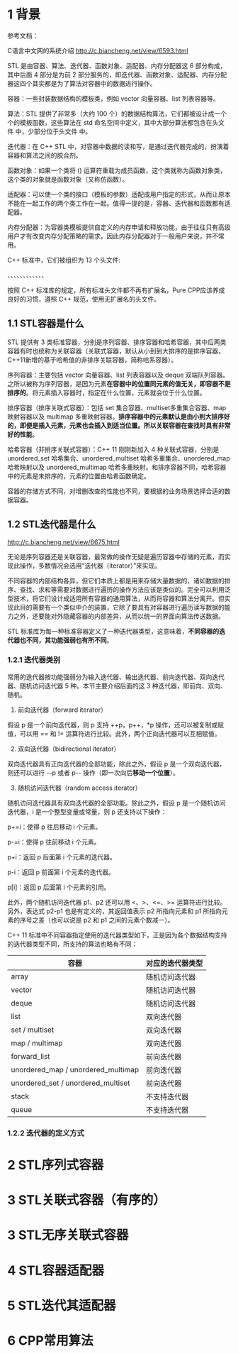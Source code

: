 # 1 背景

参考文档：

C语言中文网的系统介绍   http://c.biancheng.net/view/6593.html


STL 是由容器、算法、迭代器、函数对象、适配器、内存分配器这 6 部分构成，其中后面 4 部分是为前 2 部分服务的，即迭代器、函数对象、适配器、内存分配器这四个其实都是为了算法对容器中的数据进行操作。

容器：一些封装数据结构的模板类，例如 vector 向量容器、list 列表容器等。


算法：STL 提供了非常多（大约 100 个）的数据结构算法，它们都被设计成一个个的模板函数，这些算法在 std 命名空间中定义，其中大部分算法都包含在头文件 <algorithm> 中，少部分位于头文件 <numeric> 中。


迭代器：在 C++ STL 中，对容器中数据的读和写，是通过迭代器完成的，扮演着容器和算法之间的胶合剂。


函数对象：如果一个类将 () 运算符重载为成员函数，这个类就称为函数对象类，这个类的对象就是函数对象（又称仿函数）。


适配器：可以使一个类的接口（模板的参数）适配成用户指定的形式，从而让原本不能在一起工作的两个类工作在一起。值得一提的是，容器、迭代器和函数都有适配器。


内存分配器：为容器类模板提供自定义的内存申请和释放功能，由于往往只有高级用户才有改变内存分配策略的需求，因此内存分配器对于一般用户来说，并不常用。

 C++ 标准中，它们被组织为 13 个头文件:
 
 <iterator>、<functional>、<vector>、<deque>、<list>、<queue>、<stack>、<set>、<map>、<algorithm>、<numeric>、<memory>、<utility>

按照 C++ 标准库的规定，所有标准头文件都不再有扩展名，Pure CPP应该养成良好的习惯，遵照 C++ 规范，使用无扩展名的头文件。


## 1.1 STL容器是什么
STL 提供有 3 类标准容器，分别是序列容器、排序容器和哈希容器，其中后两类容器有时也统称为关联容器（关联式容器，默认从小到到大排序的是排序容器，C++11新增的基于哈希值的非排序关联容器，简称哈系容器）。

序列容器：主要包括 vector 向量容器、list 列表容器以及 deque 双端队列容器。之所以被称为序列容器，是因为元素**在容器中的位置同元素的值无关，即容器不是排序的**。将元素插入容器时，指定在什么位置，元素就会位于什么位置。

排序容器（排序关联式容器）：包括 set 集合容器、multiset多重集合容器、map映射容器以及 multimap 多重映射容器。**排序容器中的元素默认是由小到大排序好的，即便是插入元素，元素也会插入到适当位置。所以关联容器在查找时具有非常好的性能**。

哈希容器（非排序关联式容器）：C++ 11 刚刚新加入 4 种关联式容器，分别是 unordered_set 哈希集合、unordered_multiset 哈希多重集合、unordered_map 哈希映射以及 unordered_multimap 哈希多重映射。和排序容器不同，哈希容器中的元素是未排序的，元素的位置由哈希函数确定。

容器的存储方式不同，对增删改查的性能也不同，要根据的业务场景选择合适的数据容器。

## 1.2 STL迭代器是什么
http://c.biancheng.net/view/6675.html

无论是序列容器还是关联容器，最常做的操作无疑是遍历容器中存储的元素，而实现此操作，多数情况会选用“迭代器（iterator）”来实现。

不同容器的内部结构各异，但它们本质上都是用来存储大量数据的，诸如数据的排序、查找、求和等需要对数据进行遍历的操作方法应该是类似的。完全可以利用泛型技术，将它们设计成适用所有容器的通用算法，从而将容器和算法分离开。但实现此目的需要有一个类似中介的装置，它除了要具有对容器进行遍历读写数据的能力之外，还要能对外隐藏容器的内部差异，从而以统一的界面向算法传送数据。

STL 标准库为每一种标准容器定义了一种迭代器类型，这意味着，**不同容器的迭代器也不同，其功能强弱也有所不同**。

### 1.2.1 迭代器类别
常用的迭代器按功能强弱分为输入迭代器、输出迭代器、前向迭代器、双向迭代器、随机访问迭代器 5 种。本节主要介绍后面的这 3 种迭代器，即前向、双向、随机。


1. 前向迭代器（forward iterator）

假设 p 是一个前向迭代器，则 p 支持 ++p，p++，*p 操作，还可以被复制或赋值，可以用 == 和 != 运算符进行比较。此外，两个正向迭代器可以互相赋值。

2. 双向迭代器（bidirectional iterator）

双向迭代器具有正向迭代器的全部功能，除此之外，假设 p 是一个双向迭代器，则还可以进行 --p 或者 p-- 操作（即一次向后**移动一个位置**）。

3. 随机访问迭代器（random access iterator）

随机访问迭代器具有双向迭代器的全部功能。除此之外，假设 p 是一个随机访问迭代器，i 是一个整型变量或常量，则 p 还支持以下操作：

p+=i：使得 p 往后移动 i 个元素。

p-=i：使得 p 往前移动 i 个元素。

p+i：返回 p 后面第 i 个元素的迭代器。

p-i：返回 p 前面第 i 个元素的迭代器。

p[i]：返回 p 后面第 i 个元素的引用。

此外，两个随机访问迭代器 p1、p2 还可以用 <、>、<=、>= 运算符进行比较。另外，表达式 p2-p1 也是有定义的，其返回值表示 p2 所指向元素和 p1 所指向元素的序号之差（也可以说是 p2 和 p1 之间的元素个数减一）。

C++ 11 标准中不同容器指定使用的迭代器类型如下，正是因为各个数据结构支持的迭代器类型不同，所支持的算法也略有不同：

|容器	| 对应的迭代器类型 |
|---   |---|
| array	| 随机访问迭代器 |
| vector |	随机访问迭代器 |
| deque	| 随机访问迭代器 |
| list	| 双向迭代器 |
| set / multiset  |	双向迭代器 |
| map / multimap  | 双向迭代器 |
| forward_list | 前向迭代器  |
| unordered_map / unordered_multimap |	前向迭代器 |
| unordered_set / unordered_multiset |	前向迭代器 |
| stack	| 不支持迭代器 |
| queue	| 不支持迭代器 |

### 1.2.2 迭代器的定义方式



# 2 STL序列式容器

# 3 STL关联式容器（有序的）


# 3 STL无序关联式容器


# 4 STL容器适配器


# 5 STL迭代其适配器


# 6 CPP常用算法
